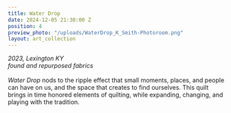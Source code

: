 ```yaml
---
title: Water Drop
date: 2024-12-05 21:30:00 Z
position: 4
preview_photo: "/uploads/WaterDrop_K_Smith-Photoroom.png"
layout: art_collection
---
```


*2023, Lexington KY* <br>
*found and repurposed fabrics* <br>
<br>
*Water Drop* nods to the ripple effect that small moments, places, and people can have on us, and the space that creates to find ourselves. This quilt brings in time honored elements of quilting, while expanding, changing, and playing with the tradition. 